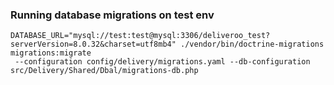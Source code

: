 ### Running database migrations on test env
```shell
DATABASE_URL="mysql://test:test@mysql:3306/deliveroo_test?serverVersion=8.0.32&charset=utf8mb4" ./vendor/bin/doctrine-migrations migrations:migrate
 --configuration config/delivery/migrations.yaml --db-configuration src/Delivery/Shared/Dbal/migrations-db.php
```
